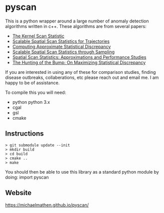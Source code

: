 # pyscan
This is a python wrapper around a large number of anomaly detection algorithms written in c++. These algorithms are from several papers:
* [The Kernel Scan Statistic](https://arxiv.org/abs/1906.09381)
* [Scalable Spatial Scan Statistics for Trajectories](https://arxiv.org/abs/1906.01693)
* [Computing Approximate Statistical Discrepancy](https://arxiv.org/abs/1804.11287)
* [Scalable Spatial Scan Statistics through Sampling](https://dl.acm.org/citation.cfm?id=2996939)
* [Spatial Scan Statistics: Approximations and Performance Studies](http://www.cs.utah.edu/~jeffp/papers/stat-disc-KDD06.pdf)
* [The Hunting of the Bump: On Maximizing Statistical Discrepancy](http://www.cs.utah.edu/~jeffp/papers/stat-disc-SODA06.pdf)

If you are interested in using any of these for comparison studies, finding disease outbreaks, collaberations, etc please reach out and email me. I am happy to be of assistance.

To compile this you will need:

* python python 3.x
* cgal
* gsl
* cmake

## Instructions

```
> git submodule update --init
> mkdir build
> cd build
> cmake ..
> make
``` 
You should then be able to use this library as a standard python module by doing:
import pyscan

## Website
https://michaelmathen.github.io/pyscan/
